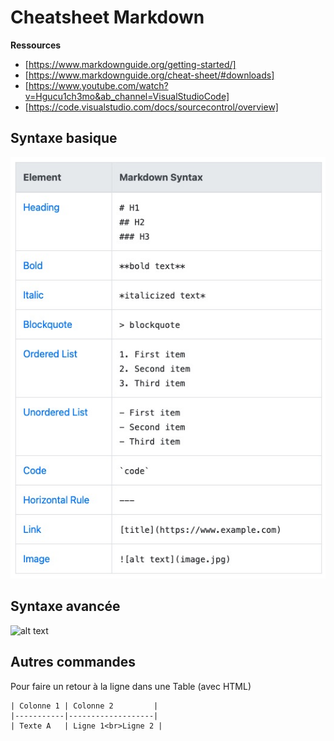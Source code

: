 # Cheatsheet Markdown
**Ressources**
- [https://www.markdownguide.org/getting-started/]
- [https://www.markdownguide.org/cheat-sheet/#downloads]
- [https://www.youtube.com/watch?v=Hgucu1ch3mo&ab_channel=VisualStudioCode]
- [https://code.visualstudio.com/docs/sourcecontrol/overview]

## Syntaxe basique

![alt text](<../images/MD Syntaxe basique.jpg>)

## Syntaxe avancée

![alt text](<../images/MD Syntaxe avancée.jpg>)

## Autres commandes

Pour faire un retour à la ligne dans une Table (avec HTML)
````text
| Colonne 1 | Colonne 2         |
|-----------|-------------------|
| Texte A   | Ligne 1<br>Ligne 2 |
````


